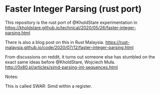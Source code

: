 Faster Integer Parsing (rust port)
==================================

This repository is the rust port of @KholdStare experimentation in
https://kholdstare.github.io/technical/2020/05/26/faster-integer-parsing.html

There is also a blog post on this in Rust Malaysia.
https://rust-malaysia.github.io/code/2020/07/12/faster-integer-parsing.html

From discussions on reddit, it turns out someone else has stumbled on the exact
same ideas before @KholdStare, Wojciech Muła.
http://0x80.pl/articles/simd-parsing-int-sequences.html

Notes:

This is called SWAR: Simd within a register.